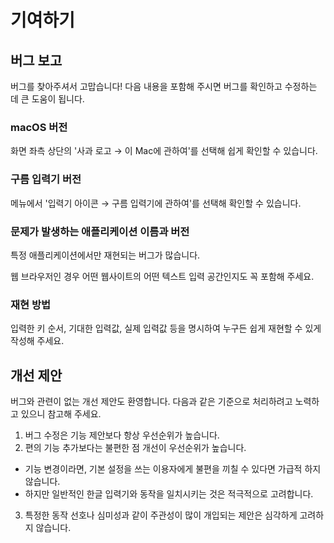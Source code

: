 # 기여하기

## 버그 보고

버그를 찾아주셔서 고맙습니다! 다음 내용을 포함해 주시면 버그를 확인하고 수정하는 데 큰 도움이 됩니다.

### macOS 버전

화면 좌측 상단의 '사과 로고 → 이 Mac에 관하여'를 선택해 쉽게 확인할 수 있습니다.

### 구름 입력기 버전

메뉴에서 '입력기 아이콘 → 구름 입력기에 관하여'를 선택해 확인할 수 있습니다.

### 문제가 발생하는 애플리케이션 이름과 버전

특정 애플리케이션에서만 재현되는 버그가 많습니다.

웹 브라우저인 경우 어떤 웹사이트의 어떤 텍스트 입력 공간인지도 꼭 포함해 주세요.

### 재현 방법

입력한 키 순서, 기대한 입력값, 실제 입력값 등을 명시하여 누구든 쉽게 재현할 수 있게 작성해 주세요.

## 개선 제안

버그와 관련이 없는 개선 제안도 환영합니다. 다음과 같은 기준으로 처리하려고 노력하고 있으니 참고해 주세요.

1. 버그 수정은 기능 제안보다 항상 우선순위가 높습니다.
2. 편의 기능 추가보다는 불편한 점 개선이 우선순위가 높습니다.
  - 기능 변경이라면, 기본 설정을 쓰는 이용자에게 불편을 끼칠 수 있다면 가급적 하지 않습니다.
  - 하지만 일반적인 한글 입력기와 동작을 일치시키는 것은 적극적으로 고려합니다.
3. 특정한 동작 선호나 심미성과 같이 주관성이 많이 개입되는 제안은 심각하게 고려하지 않습니다.

